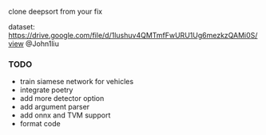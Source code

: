 clone deepsort from your fix

dataset: https://drive.google.com/file/d/1lushuv4QMTmfFwURU1Ug6mezkzQAMi0S/view @John1liu

 ### TODO

 * train siamese network for vehicles
 * integrate poetry
 * add more detector option
 * add argument parser
 * add onnx and TVM support
 * format code
